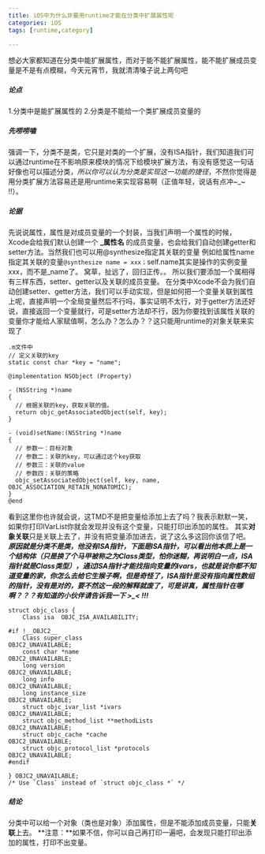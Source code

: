 ```yaml
---
title: iOS中为什么非要用runtime才能在分类中扩展属性呢
categories: iOS
tags: [runtime,category]

---
```

想必大家都知道在分类中能扩展属性，而对于能不能扩展属性，能不能扩展成员变量是不是有点模糊，今天元宵节，我就清清嗓子说上两句吧

##### 论点
1.分类中是能扩展属性的
2.分类是不能给一个类扩展成员变量的
<!-----More----->
##### 先唠唠嗑
强调一下，分类不是类，它只是对类的一个扩展，没有ISA指针，我们知道我们可以通过runtime在不影响原来模块的情况下给模块扩展方法，有没有感觉这一句话好像也可以描述分类，*所以你可以认为分类是实现这一功能的捷径*，不然你觉得是用分类扩展方法容易还是用runtime来实现容易啊（正值年轻，说话有点冲~_~ !!）。
##### 论据
先说说属性，属性是对成员变量的一个封装，当我们声明一个属性的时候，Xcode会给我们默认创建一个 **_属性名** 的成员变量，也会给我们自动创建getter和setter方法。当然我们也可以用@synthesize指定其关联的变量
例如给属性name指定其关联的变量```@synthesize name = xxx；```self.name其实是操作的实例变量xxx，而不是_name了。
窝草，扯远了，回归正传。。
所以我们要添加一个属相得有三样东西，setter、getter以及关联的成员变量。
在分类中Xcode不会为我们自动创建setter、getter方法，我们可以手动实现，但是如何把一个变量关联到属性上呢，直接声明一个全局变量然后不行吗，事实证明不太行，对于getter方法还好说，直接返回一个变量就行，可是setter方法却不行，因为你要找到该属性关联的变量你才能给人家赋值啊，怎么办？怎么办？？这只能用runtime的对象关联来实现了
```
.m文件中
// 定义关联的key
static const char *key = "name";

@implementation NSObject (Property)

- (NSString *)name
{
  // 根据关联的key，获取关联的值。
  return objc_getAssociatedObject(self, key);
}

- (void)setName:(NSString *)name
{
  // 参数一：目标对象
  // 参数二：关联的key，可以通过这个key获取
  // 参数三：关联的value
  // 参数四：关联的策略
  objc_setAssociatedObject(self, key, name, OBJC_ASSOCIATION_RETAIN_NONATOMIC);
}
@end
```
看到这里你也许就会说，这TMD不是把变量给添加上去了吗？我表示默默一笑，如果你打印IVarList你就会发现并没有这个变量，只能打印出添加的属性。
其实**对象关联**只是关联上去了，并没有把变量添加进去，说了这么多这回你该信了吧。
***原因就是分类不是类，他没有ISA指针，下面是ISA指针，可以看出他本质上是一个结构体（只是换了个马甲被称之为Class类型，怕你迷糊，再说明白一点，ISA指针就是Class类型），通过ISA指针才能找指向变量的ivars，也就是说你都不知道变量的家，你怎么去给它生猴子啊，但是奇怪了，ISA指针里没有指向属性数组的指针，没有是对的，要不然这一段的解释就废了，可是讲真，属性指针在哪啊？？？有知道的小伙伴请告诉我一下 >_< !!!***
```
struct objc_class {
    Class isa  OBJC_ISA_AVAILABILITY;

#if !__OBJC2__
    Class super_class                                        OBJC2_UNAVAILABLE;
    const char *name                                         OBJC2_UNAVAILABLE;
    long version                                             OBJC2_UNAVAILABLE;
    long info                                                OBJC2_UNAVAILABLE;
    long instance_size                                       OBJC2_UNAVAILABLE;
    struct objc_ivar_list *ivars                             OBJC2_UNAVAILABLE;
    struct objc_method_list **methodLists                    OBJC2_UNAVAILABLE;
    struct objc_cache *cache                                 OBJC2_UNAVAILABLE;
    struct objc_protocol_list *protocols                     OBJC2_UNAVAILABLE;
#endif

} OBJC2_UNAVAILABLE;
/* Use `Class` instead of `struct objc_class *` */
```
##### 结论
分类中可以给一个对象（类也是对象）添加属性，但是不能添加成员变量，只能**关联**上去。
**注意：**如果不信，你可以自己再打印一遍吧，会发现只能打印出添加的属性，打印不出变量。
